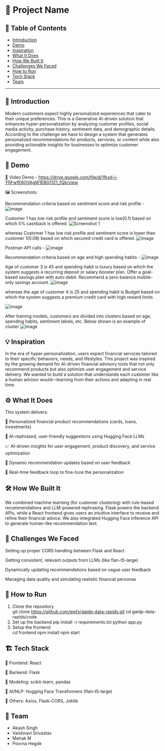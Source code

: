 # 🚀 Project Name

## 📌 Table of Contents
- [Introduction](#introduction)
- [Demo](#demo)
- [Inspiration](#inspiration)
- [What It Does](#what-it-does)
- [How We Built It](#how-we-built-it)
- [Challenges We Faced](#challenges-we-faced)
- [How to Run](#how-to-run)
- [Tech Stack](#tech-stack)
- [Team](#team)

---

## 🎯 Introduction
Modern customers expect highly personalized experiences that cater to their unique preferences. This is a Generative Al-driven solution that enhances hyper-personalization by analyzing customer profiles, social media activity, purchase history, sentiment data, and demographic details. According to the challenge we have to design a system that generates personalized recommendations for products, services, or content while also providing actionable insights for businesses to optimize customer engagement.

## 🎥 Demo
🔗 Video Demo - https://drive.google.com/file/d/1fkxd-i-YfjFwfE6OVAgW1EBG11Z1_fQb/view

🖼️ Screenshots:

Recommendation criteria based on sentiment score and risk profile - 
![image](https://github.com/user-attachments/assets/6e15ceef-ab43-4555-97c2-300dd1869e17)

Customer 1 has low risk profile and sentiment score is low(0.1) based on which 5% cashback is offered.
![Screenshot 1](https://github.com/user-attachments/assets/b7b7cf9e-5f69-4763-897f-bfa4306fcc4f)

whereas Customer 1 has low risk profile and sentiment score is lower than customer 1(0.08) based on which secured credit card is offered.
![image](https://github.com/user-attachments/assets/98e20bd7-cfcb-44c0-abfa-945a8f9c1bed)

Postman API calls -
![image](https://github.com/user-attachments/assets/508946d8-43a2-4799-afec-2b92b2dd6572)


Recommendation criteria based on age and high spending habits - 
![image](https://github.com/user-attachments/assets/391f0f7f-2fca-4f41-9bbf-29190908ecbb)

Age of customer 3 is 45 and spending habit is luxury based on which the system suggests a recurring deposit or salary booster plan. Offer a goal-based savings plan with auto-debit. Recommend a zero-balance mobile-only savings account.
![image](https://github.com/user-attachments/assets/9439ef35-1164-42b4-b04a-e699101b872b)

whereas the age of customer 4 is 25 and spending habit is Budget based on which the system suggests a premium credit card with high reward limits

![image](https://github.com/user-attachments/assets/c8fea901-8887-4fbe-bda8-2229212e8e35)

After training models, customers are divided into clusters based on age, spending habits, sentiment labels, etc. Below shown is an example of cluster
![image](https://github.com/user-attachments/assets/4447dd7b-a36a-4c56-ab35-bca6dd8a9292)


## 💡 Inspiration
In the era of hyper-personalization, users expect financial services tailored to their specific behaviors, needs, and lifestyles. This project was inspired by the growing demand for AI-driven financial advisory tools that not only recommend products but also optimize user engagement and service delivery. We wanted to build a solution that understands each customer like a human advisor would—learning from their actions and adapting in real time.

## ⚙️ What It Does
This system delivers:

🎯 Personalized financial product recommendations (cards, loans, investments)

🤖 AI-rephrased, user-friendly suggestions using Hugging Face LLMs

📈 AI-driven insights for user engagement, product discovery, and service optimization

🔄 Dynamic recommendation updates based on user feedback

💬 Real-time feedback loop to fine-tune the personalization

## 🛠️ How We Built It
We combined machine learning (for customer clustering) with rule-based recommendations and LLM-powered rephrasing. Flask powers the backend APIs, while a React frontend gives users an intuitive interface to receive and refine their financial advice. We also integrated Hugging Face Inference API to generate human-like recommendation text.

## 🚧 Challenges We Faced
Setting up proper CORS handling between Flask and React

Getting consistent, relevant outputs from LLMs (like flan-t5-large)

Dynamically updating recommendations based on vague user feedback

Managing data quality and simulating realistic financial personas

## 🏃 How to Run
1. Clone the repository  
   git clone https://github.com/ewfx/gaidp-data-rapids.git
   cd gaidp-data-rapids/code
2. Set up the backend 
   pip install -r requirements.txt
   python app.py
3. Setup the frontend  
   cd frontend
   npm install
   npm start

## 🏗️ Tech Stack
🔹 Frontend: React

🔹 Backend: Flask

🔹 Modeling: scikit-learn, pandas

🔹 AI/NLP: Hugging Face Transformers (flan-t5-large)

🔹 Others: Axios, Flask-CORS, Joblib

## 👥 Team
- Akash Singh
- Vaishnavi Srivastav
- Mehak M
- Poorna Hegde
